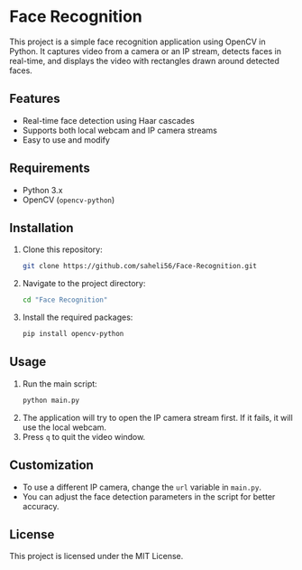 # Face Recognition

This project is a simple face recognition application using OpenCV in Python. It captures video from a camera or an IP stream, detects faces in real-time, and displays the video with rectangles drawn around detected faces.

## Features
- Real-time face detection using Haar cascades
- Supports both local webcam and IP camera streams
- Easy to use and modify

## Requirements
- Python 3.x
- OpenCV (`opencv-python`)

## Installation
1. Clone this repository:
   ```bash
   git clone https://github.com/saheli56/Face-Recognition.git
   ```
2. Navigate to the project directory:
   ```bash
   cd "Face Recognition"
   ```
3. Install the required packages:
   ```bash
   pip install opencv-python
   ```

## Usage
1. Run the main script:
   ```bash
   python main.py
   ```
2. The application will try to open the IP camera stream first. If it fails, it will use the local webcam.
3. Press `q` to quit the video window.

## Customization
- To use a different IP camera, change the `url` variable in `main.py`.
- You can adjust the face detection parameters in the script for better accuracy.

## License
This project is licensed under the MIT License.
